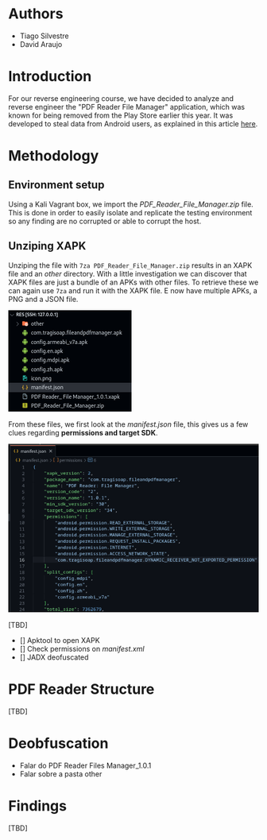 # Authors
- Tiago Silvestre
- David Araujo

# Introduction
For our reverse engineering course, we have decided to analyze and reverse engineer the "PDF Reader File Manager" application, which was known for being removed from the Play Store earlier this year. It was developed to steal data from Android users, as explained in this article [here](https://www.tomsguide.com/computing/malware-adware/these-malicious-android-malware-apps-were-downloaded-150000-times-from-the-play-store-delete-them-right-now).


# Methodology

## Environment setup

Using a Kali Vagrant box, we import the _PDF_Reader_File_Manager.zip_ file. This is done in order to easily isolate and replicate the testing environment so any finding are no corrupted or able to corrupt the host.

## Unziping XAPK

Unziping the file with `7za PDF_Reader_File_Manager.zip` results in an XAPK file and an _other_ directory.
With a little investigation we can discover that XAPK files are just a bundle of an APKs with other files. To retrieve these we can again use `7za` and run it with the XAPK file. E now have multiple APKs, a PNG and a JSON file.

![Extracted files](./docs/imgs/Screenshot%20from%202024-03-05%2000-41-49.png)

From these files, we first look at the _manifest.json_ file, this gives us a few clues regarding **permissions and target SDK**.

![manifest.json](./docs/imgs/Screenshot%20from%202024-03-05%2000-46-20.png)

[TBD]
- [] Apktool to open XAPK
- [] Check permissions on _manifest.xml_
- [] JADX deofuscated

# PDF Reader Structure
[TBD]

# Deobfuscation
- Falar do PDF Reader Files Manager_1.0.1
- Falar sobre a pasta other

# Findings
[TBD]
 